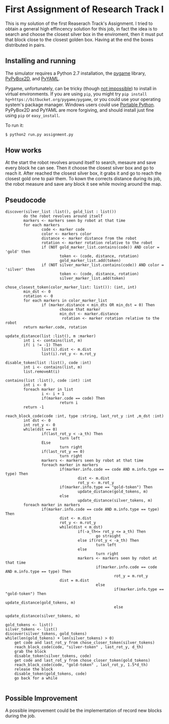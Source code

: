First Assignment of Research Track I
================================

This is my solution of the first Reaserach Track's Assignment. I tried to obtain a general high effincency solution for this job, in fact the idea is to search and choose the closest silver box in the enviroment, then it must put that block close to the closest golden box. Having at the end the boxes distributed in pairs.

Installing and running
----------------------

The simulator requires a Python 2.7 installation, the [pygame](http://pygame.org/) library, [PyPyBox2D](https://pypi.python.org/pypi/pypybox2d/2.1-r331), and [PyYAML](https://pypi.python.org/pypi/PyYAML/).

Pygame, unfortunately, can be tricky (though [not impossible](http://askubuntu.com/q/312767)) to install in virtual environments. If you are using `pip`, you might try `pip install hg+https://bitbucket.org/pygame/pygame`, or you could use your operating system's package manager. Windows users could use [Portable Python](http://portablepython.com/). PyPyBox2D and PyYAML are more forgiving, and should install just fine using `pip` or `easy_install`.

To run it:
```bash
$ python2 run.py assignment.py
```

How works
----------------------
At the start the robot revolves around itself to search, mesaure and save every block he can see. Then it choose the closest silver box and go to reach it. After reached the closest silver box, it grabs it and go to reach the closest gold one to pair them. 
To kown the corrects distance during its job, the robot measure and save any block it see while moving around the map. 

## Pseudocode

```
discover(silver_list :list(), gold_list : list())
        do the robot revolves around itself
        markers <- markers seen by robot at that time
        for each markers
                code <- marker code
                color <- markers color 
                distance <- marker distance from the robot
                rotation <- marker rotation relative to the robot
                if (NOT gold_marker_list.contains(code)) AND color = 'gold' then
                        token <- (code, distance, rotation)
                        gold_marker_list.add(token)
                if (NOT silver_marker_list.contains(code)) AND color = 'silver' then
                        token <- (code, distance, rotation)
                        silver_marker_list.add(token)

chose_closest_token(color_marker_list: list()): (int, int)
        min_dst <- 0
        rotation <- 0
        for each markers in color_marker_list
                if (marker.distance < min_dts OR min_dst = 0) Then
                        choose that marker
                        min_dst <- marker.distance
                         rotation <- marker rotation relative to the robot
        return marker.code, rotation  

update_distance(list :list(), m :marker)
        int i <- contains(list, m)
        if( i != -1) Then
                list(i).dist <- m.dist
                list(i).rot_y <- m.rot_y

disable_token(list :list(), code :int)
        int i <- contains(list, m)
        list.removeAt(i)

contains(list :list(), code :int) :int 
        int i <- 0
        foreach marker in list
                i <- i + 1
                if(marker.code == code) Then
                        return i
        return -1
        
reach_block_code(code :int, type :string, last_rot_y :int ,m_dst :int)
        int dst <- 0
        int rot_y <- 0
        while(dst == 0)
                if(last_rot_y < -a_th) Then
                        turn left
                ELse 
                        turn right
                if(last_rot_y == 0)
                        turn right
                markers <- markers seen by robot at that time
                foreach marker in markers
                        if(marker.info.code == code AND m.info.type == type) Then
                                dist <- m.dist
                                rot_y <- m.rot_y
                        if(marker.info.type == "gold-token") Then
                                update_distance(gold_tokens, m)
                        else
                                update_distance(silver_tokens, m)
        foreach marker in markers 
                if(marker.info.code == code AND m.info.type == type) Then
                        dist <- m.dist
                        rot_y <- m.rot_y
                        while(dist < m_dst)
                                if(-a_th<= rot_y <= a_th) Then
                                        go straight
                                else if(rot_y < -a_th) Then
                                        turn left
                                else
                                        turn right
                                markers <- markers seen by robot at that time
                                        if(marker.info.code == code AND m.info.type == type) Then
                                                rot_y = m.rot_y	
						dist = m.dist	
                                        else
                                                if(marker.info.type == "gold-token") Then
                                                        update_distance(gold_tokens, m)
                                                else
                                                        update_distance(silver_tokens, m)
                                                
gold_tokens <- list()
silver_tokens <- list()
discover(silver_tokens, gold_tokens)
while(len(gold_tokens) + len(silver_tokens) > 0)
	get code and last_rot_y from chose_closer_token(silver_tokens)
	reach_block_code(code, "silver-token" , last_rot_y, d_th)
	grab the block
	disable_token(silver_tokens, code)
	get code and last_rot_y from chose_closer_token(gold_tokens)
	reach_block_code(code, "gold-token" , last_rot_y, 1.5*d_th)
	release the block
	disable_token(gold_tokens, code)	
	go back for a while 
        
```
Possible Improvement
----------------------
A possible improvement could be the implementation of record new blocks during the job.        
        
